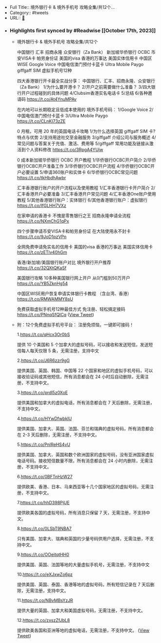 - Full Title:: 境外银行卡 & 境外手机号  攻略全集/共12个...
- Category:: #tweets
- URL:: [🔗](https://twitter.com/0xUnicorn/status/1714118524262846563)
- ### Highlights first synced by #Readwise [[October 17th, 2023]]
    - 境外银行卡 & 境外手机号 
      攻略全集/共12个
      
      中国银行
      汇丰
      招商永隆
      众安银行（Za Bank）
      新加坡华侨银行 OCBC
      币安VISA卡
      帕劳身份证
      美国的visa
      香港的万事达
      美国实体信用卡
      中国区WISE
      Google Voice
      中国电信澳门预付卡蓝卡
      Ultra Mobile Paygo
      giffgaff SIM
      虚拟手机号12种
      
      四大香港银行开卡最全实战分享：
      中国银行、汇丰、招商永隆、众安银行（Za Bank）
      1/为什么要开港卡？
      2/开户之前需要做什么准备？
      3/四大银行开户过程碰到的具体问题
      4/Clubsim香港实名电话卡
      5/总结
      6/各种邀请码
      https://t.co/At4YnuMPAv
      
      在内地可以长期稳定且低成本使用的
      境外手机号码：
      1/Google Voice
      2/中国电信澳门预付卡蓝卡
      3/Ultra Mobile Paygo
      https://t.co/CLnKI73zZE
      
      0 月租，可用  20 年的英国电话卡攻略
      1/为什么选择英国 giffgaff SIM 卡?特点与优势
      2/支持用途社交至金融服务
      3/giffgaff 介绍公司与服务概述
      4/常见问题与答案关于充值、激活、费用等
      5/giffgaff 常用功能及链接从激活到个人资料修改
      https://t.co/3RpgA4YUjw
      
      0 成本新加坡华侨银行 OCBC 开户教程
      1/华侨银行OCBC开户简介
      2/华侨银行OCBC开户准备工作
      3/华侨银行OCBC开户流程
      4/华侨银行OCBC开户必要设置
      5/申请360账户和实体卡
      6/华侨银行OCBC常见问题
      https://t.co/tkHbdhAwbr
      
      汇丰香港银行账户的开户流程以及使用教程
      1/汇丰香港银行卡开户简介
      2/汇丰香港开户必要准备 
      3/汇丰香港开户常见问题 
      4/汇丰香港One账户使用教程
      5/其他香港银行账户：实体银行 
      6/其他香港银行账户：虚拟银行
      https://t.co/IfGLHH7VXz
      
      在家申请的香港卡
      不愧是零售银行之王
      招商永隆申请全流程
      https://t.co/NXmChG1qPx
      
      四个步骤申请币安VISA卡和帕劳身份证
      在大陆使用永不封卡
      https://t.co/9JoD1pzVPn
      
      全网免费申请免实名的信用卡
      美国的visa
      香港的万事达
      美国实体信用卡
      https://t.co/zETIv40hGm 
      
      香港/新加坡/美国银行账户对比
      境外银行开户推荐
      https://t.co/32QXtQKaSf
      
      美国银行攻略 10多种美国银行网上开户
      从0门槛到50万开户
      https://t.co/YB5ZknHg54
      
      中国区WISE用户恢复申请实体银行卡教程
      （含台湾、香港）
      https://t.co/RMWAMMY8sU
      
      免费获取虚拟手机号12种最佳方式
      免注册、轻松搞定接码
      https://t.co/PNnqSfQICq ([View Tweet](https://twitter.com/0xUnicorn/status/1714118524262846563))
    - 附：12个免费虚拟手机号平台：
      注册免烦恼，一键即可接码！
      
      1.https://t.co/qHcx3Or0bS
      
      提供 10 个美国和 5 个加拿大的虚拟号码，可以接收和发送短信，发送短信每人每天仅限 5 条，无需注册，支持中文
      
      2.https://t.co/J6R6zzr9gG
      
      提供美国、英国、韩国、中国等 22 个国家和地区的虚拟手机号码，可以接收验证码或其他短信，所有消息都会在 24 小时后自动删除，无需注册，不支持中文。
      
      3.https://t.co/prdl5z0XoE
      
      提供美国和加拿大的虚拟电话，所有消息都会在 7 天后删除，无需注册，不支持中文。
      
      4.https://t.co/HYwDfwbkIU
      
      提供美国、加拿大、英国、法国、芬兰和瑞典的虚拟号码，所有消息都会在 2-3 天后删除，无需注册，不支持中文。
      
      5.https://t.co/PnlReHS4vU
      
      提供美国、加拿大、英国和数个欧洲国家的虚拟号码，没有亚洲国家虚拟电话号码。接收短信数量不限，所有消息都会在 24 小时内删除，无需注册，不支持中文。
      
      6.https://t.co/0BFTnHzW27
      
      提供欧美、香港、日本、马来西亚等十几个国家地区的虚拟号码，无需注册，不支持中文。
      
      7.https://t.co/hhD398PjUE
      
      提供欧美各国的虚拟号码，所有消息只保留 7 天，无需注册，不支持中文。
      
      8.https://t.co/0LSbT9NBA7
      
      只有美国、加拿大、瑞典和英国的少量号码供用户选择，无需注册，不支持中文。
      
      9.https://t.co/OOeitqtHH0
      
      提供美国、英国、法国等地的大量虚拟手机号，无需注册，不支持中文
      
      10.https://t.co/eXJxwZo6pz
      
      提供美国、英国、泰国、香港等地的虚拟号码，所有短信记录在 7 天后删除，无需注册，支持中文。
      
      11.https://t.co/NBvMBsYzJR
      
      提供大量的英国、加拿大和美国虚拟号码，无需注册，不支持中文。
      
      12.https://t.co/zxszZfJbL8
      
      提供欧美各国和亚洲等地的虚拟电话，无需注册，不支持中文。 ([View Tweet](https://twitter.com/0xUnicorn/status/1714119367674433776))
